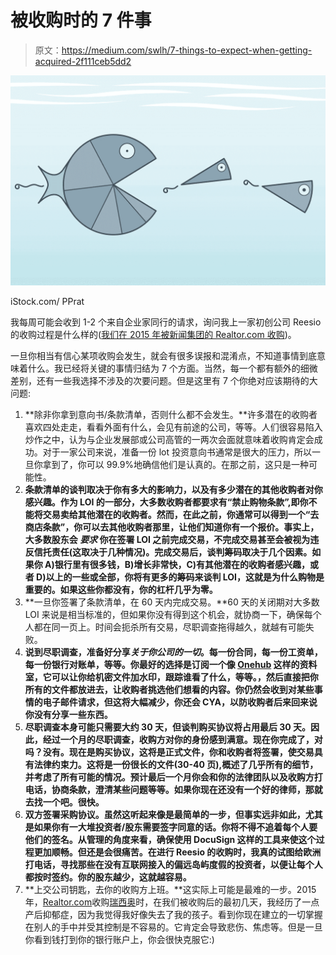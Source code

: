 # 被收购时的 7 件事

> 原文：<https://medium.com/swlh/7-things-to-expect-when-getting-acquired-2f111ceb5dd2>

![](img/99b5e61082b806ec783770dd0fcde936.png)

iStock.com/ PPrat

我每周可能会收到 1-2 个来自企业家同行的请求，询问我上一家初创公司 Reesio 的收购过程是什么样的([我们在 2015 年被新闻集团的 Realtor.com 收购](https://venturebeat.com/2015/10/01/news-corps-move-buys-real-estate-software-startup-ressio/))。

一旦你相当有信心某项收购会发生，就会有很多误报和混淆点，不知道事情到底意味着什么。我已经将关键的事情归结为 7 个方面。当然，每一个都有额外的细微差别，还有一些我选择不涉及的次要问题。但是这里有 7 个你绝对应该期待的大问题:

1.  **除非你拿到意向书/条款清单，否则什么都不会发生。**许多潜在的收购者喜欢四处走走，看看外面有什么，会见有前途的公司，等等。人们很容易陷入炒作之中，认为与企业发展部或公司高管的一两次会面就意味着收购肯定会成功。对于一家公司来说，准备一份 lot 投资意向书通常是很大的压力，所以一旦你拿到了，你可以 99.9%地确信他们是认真的。在那之前，这只是一种可能性。
2.  **条款清单的谈判取决于你有多大的影响力，以及有多少潜在的其他收购者对你感兴趣。作为 LOI 的一部分，大多数收购者都要求有“禁止购物条款”,即你不能将交易卖给其他潜在的收购者。然而，在此之前，你通常可以得到一个“去商店条款”，你可以去其他收购者那里，让他们知道你有一个报价。事实上，大多数股东会 ***要求*** 你在签署 LOI 之前完成交易，不完成交易甚至会被视为违反信托责任(这取决于几种情况)。完成交易后，谈判筹码取决于几个因素。如果你 A)银行里有很多钱，B)增长非常快，C)有其他潜在的收购者感兴趣，或者 D)以上的一些或全部，你将有更多的筹码来谈判 LOI，这就是为什么购物是重要的。如果这些你都没有，你的杠杆几乎为零。**
3.  **一旦你签署了条款清单，在 60 天内完成交易。**60 天的关闭期对大多数 LOI 来说是相当标准的，但如果你没有得到这个机会，就协商一下，确保每个人都在同一页上。时间会扼杀所有交易，尽职调查拖得越久，就越有可能失败。
4.  **说到尽职调查，准备好分享*关于你公司的一切*。每一份合同，每一份工资单，每一份银行对账单，等等。你最好的选择是订阅一个像 [Onehub](https://www.onehub.com/) 这样的资料室，它可以让你给机密文件加水印，跟踪谁看了什么，等等。，然后直接把你所有的文件都放进去，让收购者挑选他们想看的内容。你仍然会收到对某些事情的电子邮件请求，但这将大幅减少，你还会 CYA，以防收购者后来回来说你没有分享一些东西。**
5.  **尽职调查本身可能只需要大约 30 天，但谈判购买协议将占用最后 30 天。因此，经过一个月的尽职调查，收购方对你的身份感到满意。现在你完成了，对吗？没有。现在是购买协议，这将是正式文件，你和收购者将签署，使交易具有法律约束力。这将是一份很长的文件(30-40 页),概述了几乎所有的细节，并考虑了所有可能的情况。预计最后一个月你会和你的法律团队以及收购方打电话，协商条款，澄清某些问题等等。如果你现在还没有一个好的律师，那就去找一个吧。很快。**
6.  **双方签署采购协议。虽然这听起来像是最简单的一步，但事实远非如此，尤其是如果你有一大堆投资者/股东需要签字同意的话。你将不得不追着每个人要他们的签名。从管理的角度来看，确保使用 DocuSign 这样的工具来使这个过程更加顺畅。但还是会很痛苦。在进行 Reesio 的收购时，我真的试图给欧洲打电话，寻找那些在没有互联网接入的偏远岛屿度假的投资者，以便让每个人都按时签约。你的股东越少，这就越容易。**
7.  **上交公司钥匙，去你的收购方上班。**这实际上可能是最难的一步。2015 年，[Realtor.com](http://realtor.com/)收购[瑞西奥](https://www.quora.com/topic/Reesio)时，在我们被收购后的最初几天，我经历了一点产后抑郁症，因为我觉得我好像失去了我的孩子。看到你现在建立的一切掌握在别人的手中并受其控制是不容易的。它肯定会导致悲伤、焦虑等。但是一旦你看到钱打到你的银行账户上，你会很快克服它:)